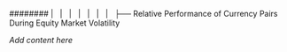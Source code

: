 ######## |   |   |   |   |   |   |   ├── Relative Performance of Currency Pairs During Equity Market Volatility

*Add content here*